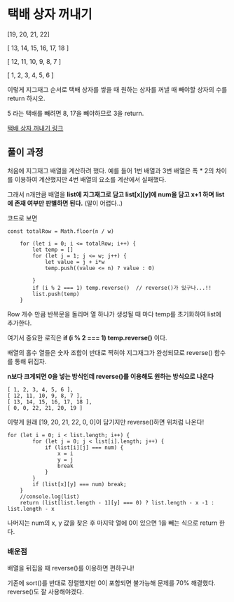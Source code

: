 # 택배 상자 꺼내기
[19, 20, 21, 22]

[ 13, 14, 15, 16, 17, 18 ]

[ 12, 11, 10, 9, 8, 7 ]

[ 1, 2, 3, 4, 5, 6 ]

이렇게 지그재그 순서로 택배 상자를 쌓을 때 원하는 상자를 꺼낼 때 빼야할 상자의 수를 return 하시오.

5 라는 택배를 빼려면 8, 17을 빼야하므로 3을 return.

[택배 상자 꺼내기 링크](https://school.programmers.co.kr/learn/courses/30/lessons/389478)

## 풀이 과정

처음에 지그재그 배열을 계산하려 했다. 예를 들어 1번 배열과 3번 배열은 폭 * 2의 차이를 이용하여 계산했지만 4번 배열의 요소를 계산에서 실패했다.

그래서 n개만큼 배열을 **list에 지그재그로 담고 list[x][y]에 num을 담고 x+1 하며 list에 존재 여부만 판별하면 된다.** (말이 어렵다..)

코드로 보면

```
const totalRow = Math.floor(n / w)
    
    for (let i = 0; i <= totalRow; i++) {
        let temp = []
        for (let j = 1; j <= w; j++) {
            let value = j + i*w
            temp.push((value <= n) ? value : 0)

        }
        if (i % 2 === 1) temp.reverse()  // reverse()가 있구나...!!
        list.push(temp)
    }
```
Row 개수 만큼 반복문을 돌리며 열 하나가 생성될 때 마다 temp를 초기화하여 list에 추가한다.

여기서 중요한 로직은 **if (i % 2 === 1) temp.reverse()** 이다.

배열의 홀수 열들은 숫자 조합이 반대로 찍혀야 지그재그가 완성되므로 reverse() 함수를 통해 뒤집자.

**n보다 크게되면 0을 넣는 방식인데 reverse()를 이용해도 원하는 방식으로 나온다**

```
[ 1, 2, 3, 4, 5, 6 ],
[ 12, 11, 10, 9, 8, 7 ],
[ 13, 14, 15, 16, 17, 18 ],
[ 0, 0, 22, 21, 20, 19 ]
```

이렇게 원래 [19, 20, 21, 22, 0, 0]이 담기지만 reverse()하면 위처럼 나온다!

```
for (let i = 0; i < list.length; i++) {
        for (let j = 0; j < list[i].length; j++) {
            if (list[i][j] === num) {
                x = i
                y = j
                break
            }
        }
        if (list[x][y] === num) break;
    }
    //console.log(list)
    return (list[list.length - 1][y] === 0) ? list.length - x -1 : list.length - x
```
나머지는 num의 x, y 값을 찾은 후 마지막 열에 0이 있으면 1을 빼는 식으로 return 한다.


### 배운점
배열을 뒤집을 때 reverse()를 이용하면 편하구나!

기존에 sort()를 반대로 정렬했지만 0이 포함되면 불가능해 문제를 70% 해결했다. reverse()도 잘 사용해야겠다.
